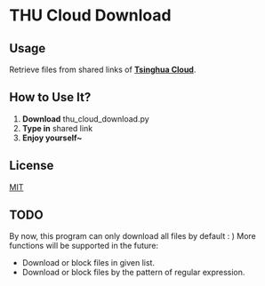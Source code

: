 # THU Cloud Download

## Usage
Retrieve files from shared links of [**Tsinghua Cloud**](#https://cloud.tsinghua.edu.cn/).

## How to Use It?
1. **Download** thu_cloud_download.py
2. **Type in** shared link
2. **Enjoy yourself~**

## License
[MIT](#https://github.com/zqthu/thu_cloud_download/blob/master/LICENSE)

## TODO
By now, this program can only download all files by default : )
More functions will be supported in the future:

- Download or block files in given list.
- Download or block files by the pattern of regular expression.
